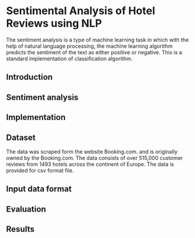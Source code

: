 # Sentimental Analysis of Hotel Reviews using NLP
The sentiment analysis is a type of machine learning task in which with the help of natural language processing, the machine learning algorithm predicts the sentiment of the text as either positive or negative. This is a standard implementation of classification algorithm.

## Introduction

## Sentiment analysis

## Implementation

## Dataset
The data was scraped form the website Booking.com. and is originally owned by the Booking.com. The data consists of over 515,000 customer reviews from 1493 hotels across the continent of Europe. The data is provided for csv format file.
## Input data format

## Evaluation

## Results










